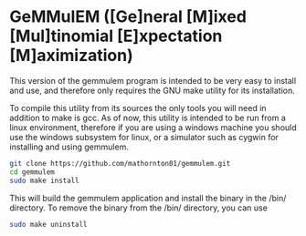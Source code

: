 # GeMMulEM (\[Ge\]neral \[M\]ixed \[Mul\]tinomial \[E\]xpectation \[M\]aximization)

This version of the gemmulem program is intended to be very easy to install and use, and therefore only
requires the GNU make utility for its installation. 

To compile this utility from its sources the only tools you will need in addition to make is gcc. 
As of now, this utility is intended to be run from a linux environment, therefore if you are using 
a windows machine you should use the windows subsystem for linux, or a simulator such as cygwin for 
installing and using gemmulem. 

```bash
git clone https://github.com/mathornton01/gemmulem.git
cd gemmulem
sudo make install
```

This will build the gemmulem application and install the binary in the /bin/ directory. 
To remove the binary from the /bin/ directory, you can use

```bash
sudo make uninstall 
```

